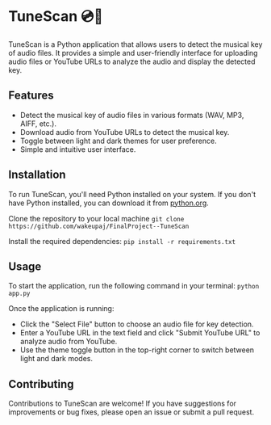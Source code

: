 # TuneScan 💿🎹

TuneScan is a Python application that allows users to detect the musical key of audio files. It provides a simple and user-friendly interface for uploading audio files or YouTube URLs to analyze the audio and display the detected key.

## Features

- Detect the musical key of audio files in various formats (WAV, MP3, AIFF, etc.).
- Download audio from YouTube URLs to detect the musical key.
- Toggle between light and dark themes for user preference.
- Simple and intuitive user interface.

## Installation

To run TuneScan, you'll need Python installed on your system. If you don't have Python installed, you can download it from [python.org](https://www.python.org/downloads/).

Clone the repository to your local machine
```git clone https://github.com/wakeupaj/FinalProject--TuneScan```

Install the required dependencies:
```pip install -r requirements.txt```

## Usage

To start the application, run the following command in your terminal:
```python app.py```

Once the application is running:
- Click the "Select File" button to choose an audio file for key detection.
- Enter a YouTube URL in the text field and click "Submit YouTube URL" to analyze audio from YouTube.
- Use the theme toggle button in the top-right corner to switch between light and dark modes.

## Contributing

Contributions to TuneScan are welcome! If you have suggestions for improvements or bug fixes, please open an issue or submit a pull request.





